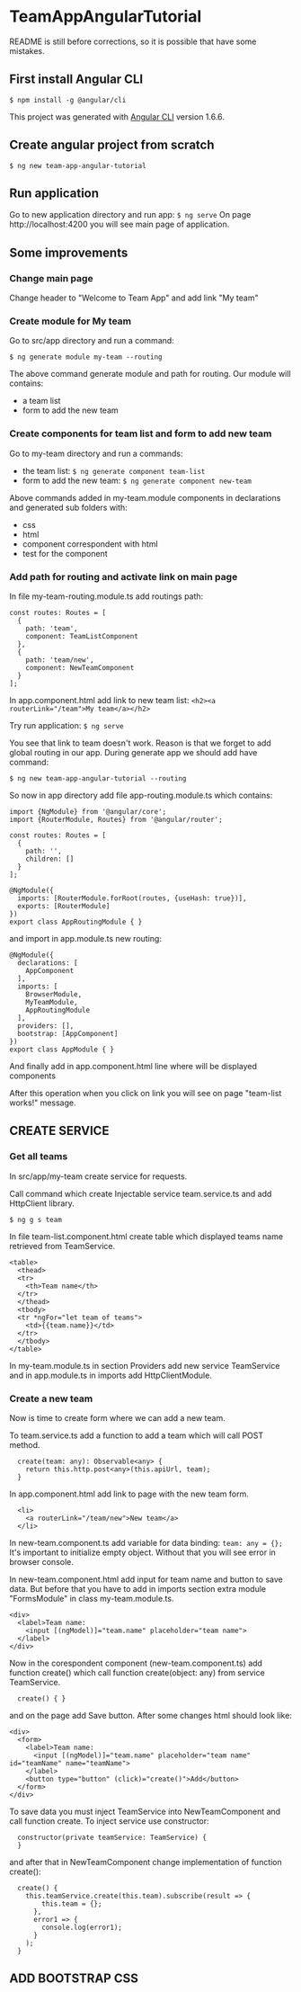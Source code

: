 # TeamAppAngularTutorial
README is still before corrections, so it is possible that have some mistakes. 

## First install Angular CLI
```$ npm install -g @angular/cli```

This project was generated with [Angular CLI](https://github.com/angular/angular-cli) version 1.6.6.

## Create angular project from scratch
```$ ng new team-app-angular-tutorial```

## Run application
Go to new application directory and run app: ```$ ng serve```
On page http://localhost:4200 you will see main page of application.

## Some improvements 
### Change main page
Change header to "Welcome to Team App" and add link "My team"

### Create module for My team
Go to src/app directory and run a command:

```$ ng generate module my-team --routing```

The above command generate module and path for routing. Our module will contains: 
- a team list
- form to add the new team

### Create components for team list and form to add new team
Go to my-team directory and run a commands:
- the team list: ```$ ng generate component team-list```
- form to add the new team: ```$ ng generate component new-team```

Above commands added in my-team.module components in declarations and generated sub folders with:
- css 
- html
- component correspondent with html
- test for the component

### Add path for routing and activate link on main page
In file my-team-routing.module.ts add routings path:
```$xslt
const routes: Routes = [
  {
    path: 'team',
    component: TeamListComponent
  },
  {
    path: 'team/new',
    component: NewTeamComponent
  }
];
```

In app.component.html add link to new team list:
```<h2><a routerLink="/team">My team</a></h2>```

Try run application: ```$ ng serve```

You see that link to team doesn't work. Reason is that we forget to add global routing in our app. During 
generate app we should add have command: 

```$ ng new team-app-angular-tutorial --routing```

So now in app directory add file app-routing.module.ts which contains:

```$xslt
import {NgModule} from '@angular/core';
import {RouterModule, Routes} from '@angular/router';

const routes: Routes = [
  {
    path: '',
    children: []
  }
];

@NgModule({
  imports: [RouterModule.forRoot(routes, {useHash: true})],
  exports: [RouterModule]
})
export class AppRoutingModule { }
```

and import in app.module.ts new routing:
```
@NgModule({
  declarations: [
    AppComponent
  ],
  imports: [
    BrowserModule,
    MyTeamModule,
    AppRoutingModule
  ],
  providers: [],
  bootstrap: [AppComponent]
})
export class AppModule { }
```
And finally add in app.component.html line where will be displayed components <router-outlet></router-outlet>

After this operation when you click on link you will see on page "team-list works!" message.

## CREATE SERVICE

### Get all teams
In src/app/my-team create service for requests.
 
Call command which create Injectable service team.service.ts and add HttpClient library.

```$ ng g s team``` 

In file team-list.component.html create table which displayed teams name retrieved from TeamService.
```angular2html
<table>
  <thead>
  <tr>
    <th>Team name</th>
  </tr>
  </thead>
  <tbody>
  <tr *ngFor="let team of teams">
    <td>{{team.name}}</td>
  </tr>
  </tbody>
</table>
```

In my-team.module.ts in section Providers add new service TeamService and in app.module.ts in imports add HttpClientModule. 

### Create a new team
Now is time to create form where we can add a new team. 

To team.service.ts add a function to add a team which will call POST method.

```angular2html
  create(team: any): Observable<any> {
    return this.http.post<any>(this.apiUrl, team);
  }
```

In app.component.html add link to page with the new team form.

```angular2html
  <li>
    <a routerLink="/team/new">New team</a>
  </li>
```

In new-team.component.ts add variable for data binding: ```team: any = {};```
It's important to initialize empty object. Without that you will see error in browser console. 

In new-team.component.html add input for team name and button to save data.
But before that you have to add in imports section extra module "FormsModule" in class my-team.module.ts. 
```angular2html
<div>
  <label>Team name:
    <input [(ngModel)]="team.name" placeholder="team name">
  </label>
</div>
```  
Now in the corespondent component (new-team.component.ts) add function create() which call function create(object: any) from service TeamService. 
```angular2html
  create() { }
```
and on the page add Save button. After some changes html should look like:
```angular2html
<div>
  <form>
    <label>Team name:
      <input [(ngModel)]="team.name" placeholder="team name" id="teamName" name="teamName">
    </label>
    <button type="button" (click)="create()">Add</button>
  </form>
</div>
```

To save data you must inject TeamService into NewTeamComponent and call function create.
To inject service use constructor:
```angular2html
  constructor(private teamService: TeamService) {
  }
```
and after that in NewTeamComponent change implementation of function create():
```angular2html
  create() {
    this.teamService.create(this.team).subscribe(result => {
        this.team = {};
      },
      error1 => {
        console.log(error1);
      }
    );
  }
```



  

## ADD BOOTSTRAP CSS
